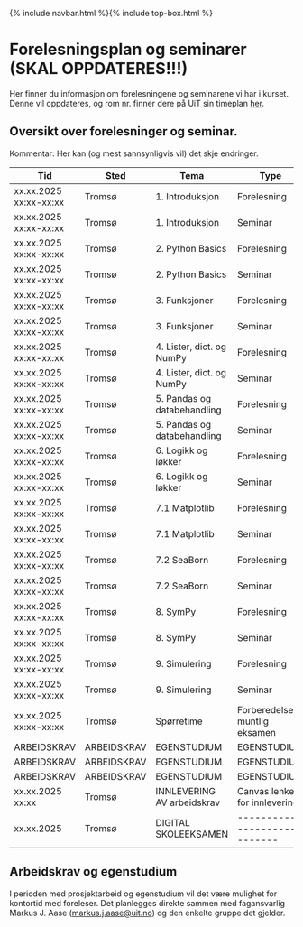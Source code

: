 {% include navbar.html %}{% include top-box.html %}
# Forelesningsplan og seminarer (SKAL OPPDATERES!!!)
Her finner du informasjon om forelesningene og seminarene vi har i kurset.
Denne vil oppdateres, og rom nr. finner dere på UiT sin timeplan [her](https://timeplan.uit.no/emne_timeplan.php?sem=25v&module=SOK-3023-1).


## Oversikt over forelesninger og seminar.
Kommentar: Her kan (og mest sannsynligvis vil) det skje endringer.

| Tid            | Sted            | Tema               |Type               |
|----------------|-----------------|--------------------|--------------------|
| xx.xx.2025 xx:xx-xx:xx   |Tromsø  |1. Introduksjon |Forelesning|
| xx.xx.2025 xx:xx-xx:xx   |Tromsø  |1. Introduksjon |Seminar|
| xx.xx.2025 xx:xx-xx:xx   |Tromsø  |2. Python Basics |Forelesning|
| xx.xx.2025 xx:xx-xx:xx   |Tromsø  |2. Python Basics |Seminar|
| xx.xx.2025 xx:xx-xx:xx   |Tromsø  |3. Funksjoner    |Forelesning|
| xx.xx.2025 xx:xx-xx:xx   |Tromsø  |3. Funksjoner    |Seminar|
| xx.xx.2025 xx:xx-xx:xx   |Tromsø  |4. Lister, dict. og NumPy |Forelesning|
| xx.xx.2025 xx:xx-xx:xx   |Tromsø  |4. Lister, dict. og NumPy |Seminar|
| xx.xx.2025 xx:xx-xx:xx   |Tromsø  |5. Pandas og databehandling |Forelesning|
| xx.xx.2025 xx:xx-xx:xx   |Tromsø  |5. Pandas og databehandling |Seminar|
| xx.xx.2025 xx:xx-xx:xx   |Tromsø  |6. Logikk og løkker  |Forelesning|
| xx.xx.2025 xx:xx-xx:xx   |Tromsø  |6. Logikk og løkker  |Seminar|
| xx.xx.2025 xx:xx-xx:xx   |Tromsø  |7.1 Matplotlib  |Forelesning|
| xx.xx.2025 xx:xx-xx:xx   |Tromsø  |7.1 Matplotlib  |Seminar|
| xx.xx.2025 xx:xx-xx:xx   |Tromsø  |7.2 SeaBorn  |Forelesning|
| xx.xx.2025 xx:xx-xx:xx   |Tromsø  |7.2 SeaBorn  |Seminar|
| xx.xx.2025 xx:xx-xx:xx   |Tromsø  |8. SymPy  |Forelesning|
| xx.xx.2025 xx:xx-xx:xx   |Tromsø  |8. SymPy  |Seminar|
| xx.xx.2025 xx:xx-xx:xx   |Tromsø  |9. Simulering  |Forelesning|
| xx.xx.2025 xx:xx-xx:xx   |Tromsø  |9. Simulering  |Seminar|
| xx.xx.2025 xx:xx-xx:xx   |Tromsø  |Spørretime |Forberedelse til muntlig eksamen |
|ARBEIDSKRAV|ARBEIDSKRAV|EGENSTUDIUM|EGENSTUDIUM|
|ARBEIDSKRAV|ARBEIDSKRAV|EGENSTUDIUM|EGENSTUDIUM|
|ARBEIDSKRAV|ARBEIDSKRAV|EGENSTUDIUM|EGENSTUDIUM|
|xx.xx.2025  xx:xx    |Tromsø  |INNLEVERING AV arbeidskrav |Canvas lenke for innlevering |
|xx.xx.2025           |Tromsø  | DIGITAL SKOLEEKSAMEN      |-----------------------------|

## Arbeidskrav og egenstudium
I perioden med prosjektarbeid og egenstudium vil det være mulighet for kontortid med foreleser. Det planlegges direkte sammen med fagansvarlig Markus J. Aase (markus.j.aase@uit.no) og den enkelte gruppe det gjelder.
